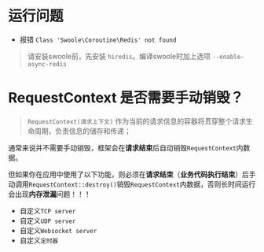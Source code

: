 # 运行问题

- 报错 `Class 'Swoole\Coroutine\Redis' not found`

> 请安装swoole前，先安装 `hiredis`。编译swoole时加上选项 `--enable-async-redis` 

# RequestContext 是否需要手动销毁？

> `RequestContext(请求上下文)` 作为当前的请求信息的容器将贯穿整个请求生命周期，负责信息的储存和传递；

通常来说并不需要手动销毁，框架会在**请求结束**后自动销毁`RequestContext`内数据。

但如果你在应用中使用了以下功能，则必须在**请求结束**（**业务代码执行结束**）后手动调用`RequestContext::destroy()`销毁`RequestContext`内数据，否则长时间运行会出现**内存泄漏**问题！！！

- 自定义`TCP server`
- 自定义`UDP server` 
- 自定义`Websocket server`
- 自定义`定时器`
